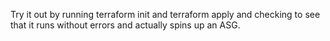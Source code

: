 Try it out by running terraform init and terraform apply and checking to see that it runs without errors and actually spins up an ASG.
